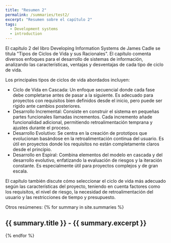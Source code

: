 ```yaml
---
title: "Resumen 2"
permalink: /summaries/test2/
excerpt: "Resumen sobre el capítulo 2"
tags:
  - Development systems
  - introduction
---
```


El capítulo 2 del libro Developing Information Systems de James Cadle se titula "Tipos de Ciclos de Vida y sus Racionales". El capítulo comenta diversos enfoques para el desarrollo de sistemas de información, analizando las características, ventajas y desventajas de cada tipo de ciclo de vida.

Los principales tipos de ciclos de vida abordados incluyen:

- Ciclo de Vida en Cascada: Un enfoque secuencial donde cada fase debe completarse antes de pasar a la siguiente. Es adecuado para proyectos con requisitos bien definidos desde el inicio, pero puede ser rígido ante cambios posteriores.
- Desarrollo Incremental: Consiste en construir el sistema en pequeñas partes funcionales llamadas incrementos. Cada incremento añade funcionalidad adicional, permitiendo retroalimentación temprana y ajustes durante el proceso.
- Desarrollo Evolutivo: Se centra en la creación de prototipos que evolucionan basándose en la retroalimentación continua del usuario. Es útil en proyectos donde los requisitos no están completamente claros desde el principio.
- Desarrollo en Espiral: Combina elementos del modelo en cascada y del desarrollo evolutivo, enfatizando la evaluación de riesgos y la iteración constante. Es especialmente útil para proyectos complejos y de gran escala.

El capítulo también discute cómo seleccionar el ciclo de vida más adecuado según las características del proyecto, teniendo en cuenta factores como los requisitos, el nivel de riesgo, la necesidad de retroalimentación del usuario y las restricciones de tiempo y presupuesto.

Otros resúmenes:
{% for summary in site.summaries %}
  <h2>{{ summary.title }} - {{ summary.excerpt }}</h2>
{% endfor %}